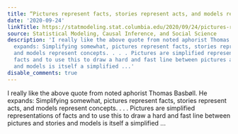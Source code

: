```yaml
---
title: “Pictures represent facts, stories represent acts, and models represent concepts.”
date: '2020-09-24'
linkTitle: https://statmodeling.stat.columbia.edu/2020/09/24/pictures-represent-facts-stories-represent-acts-and-models-represent-concepts/
source: Statistical Modeling, Causal Inference, and Social Science
description: 'I really like the above quote from noted aphorist Thomas Basbøll. He
  expands: Simplifying somewhat, pictures represent facts, stories represent acts,
  and models represent concepts. . . . Pictures are simplified representations of
  facts and to use this to draw a hard and fast line between pictures and stories
  and models is itself a simplified ...'
disable_comments: true
---
```

I really like the above quote from noted aphorist Thomas Basbøll. He expands: Simplifying somewhat, pictures represent facts, stories represent acts, and models represent concepts. . . . Pictures are simplified representations of facts and to use this to draw a hard and fast line between pictures and stories and models is itself a simplified ...
